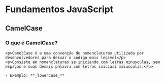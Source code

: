 # Fundamentos JavaScript

## CamelCase

### O que é CamelCase?

    <p>CamelCase é a uma convenção de nomenclaturas utilizada por desenvolvedores para deixar o código mais legivel</p>
    <p>Consiste em nomenclaturas se iniciando com letras minusculas, sem espaços e suas demais palavra com letras iniciasi maiusculas.</p>

    - Exemplo: **_lowerCase_**
